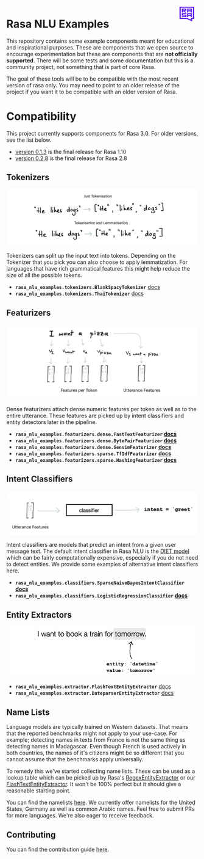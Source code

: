 <img src="square-logo.svg" width=40 height=40 style="margin: 10px;" align="right">

# **Rasa NLU Examples**

This repository contains some example components meant for educational and inspirational
purposes. These are components that we open source to encourage experimentation but
these are components that are **not officially supported**. There will be some tests
and some documentation but this is a community project, not something that is part of core Rasa.

The goal of these tools will be to be compatible with the most recent version of
rasa only. You may need to point to an older release of the project if you want
it to be compatible with an older version of Rasa.

# Compatibility

This project currently supports components for Rasa 3.0. For older versions, see the list below.

- [version 0.1.3](https://github.com/RasaHQ/rasa-nlu-examples/tree/0.1.3) is the final release for Rasa 1.10
- [version 0.2.8](https://github.com/RasaHQ/rasa-nlu-examples/tree/0.2.8) is the final release for Rasa 2.8

## **Tokenizers**

![](images/tokenisation.png)

Tokenizers can split up the input text into tokens. Depending on the Tokenizer that you pick
you can also choose to apply lemmatization. For languages that have rich grammatical features
this might help reduce the size of all the possible tokens.

- **`rasa_nlu_examples.tokenizers.BlankSpacyTokenizer`** [docs](https://rasahq.github.io/rasa-nlu-examples/docs/tokenizer/spacy_tokenizer/)
- **`rasa_nlu_examples.tokenizers.ThaiTokenizer`** [docs](https://rasahq.github.io/rasa-nlu-examples/docs/tokenizer/thai_tokenizer/)

## **Featurizers**

![](images/dense_features.png)

Dense featurizers attach dense numeric features per token as well as to the entire utterance. These
features are picked up by intent classifiers and entity detectors later in the pipeline.

- **`rasa_nlu_examples.featurizers.dense.FastTextFeaturizer` [docs](https://rasahq.github.io/rasa-nlu-examples/docs/featurizer/fasttext/)**
- **`rasa_nlu_examples.featurizers.dense.BytePairFeaturizer` [docs](https://rasahq.github.io/rasa-nlu-examples/docs/featurizer/bytepair/)**
- **`rasa_nlu_examples.featurizers.dense.GensimFeaturizer` [docs](https://rasahq.github.io/rasa-nlu-examples/docs/featurizer/gensim/)**
- **`rasa_nlu_examples.featurizers.sparse.TfIdfFeaturizer` [docs]()**
- **`rasa_nlu_examples.featurizers.sparse.HashingFeaturizer` [docs]()**

## **Intent Classifiers**

![](images/classifier.png)

Intent classifiers are models that predict an intent from a given user message
text.  The default intent classifier in Rasa NLU is the [DIET
model](https://rasa.com/docs/rasa/components#dietclassifier-2) which can be
fairly computationally expensive, especially if you do not need to detect
entities.  We provide some examples of alternative intent classifiers here.

- **`rasa_nlu_examples.classifiers.SparseNaiveBayesIntentClassifier` [docs]()**
- **`rasa_nlu_examples.classifiers.LogisticRegressionClassifier` [docs]()**

## **Entity Extractors**

![](images/entity.png)

- **`rasa_nlu_examples.extractor.FlashTextEntityExtractor`** [docs](https://rasahq.github.io/rasa-nlu-examples/docs/extractors/flashtext/)
- **`rasa_nlu_examples.extractor.DateparserEntityExtractor`** [docs](https://rasahq.github.io/rasa-nlu-examples/docs/extractors/dateparser/)

## **Name Lists**

Language models are typically trained on Western datasets. That means
that the reported benchmarks might not apply to your use-case. For example; detecting
names in texts from France is not the same thing as detecting names in Madagascar. Even
though French is used actively in both countries, the names of it's citizens might
be so different that you cannot assume that the benchmarks apply universally.

To remedy this we've started collecting name lists. These can be used as a lookup table
which can be picked up by Rasa's [RegexEntityExtractor](https://rasa.com/docs/rasa/components#regexentityextractor)
or our [FlashTextEntityExtractor](https://rasahq.github.io/rasa-nlu-examples/docs/extractors/flashtext/).
It won't be 100% perfect but it should give a reasonable starting point.

You can find the namelists [here](https://github.com/RasaHQ/rasa-nlu-examples/tree/master/data/namelists).
We currently offer namelists for the United States, Germany as well as common Arabic names.
Feel free to submit PRs for more languages. We're also eager to receive feedback.

## Contributing

You can find the contribution guide [here](https://rasahq.github.io/rasa-nlu-examples/contributing/).
